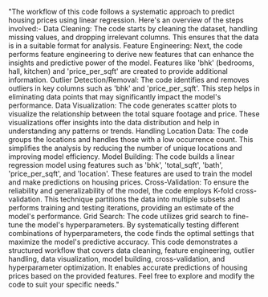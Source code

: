 "The workflow of this code follows a systematic approach to predict housing prices using linear regression. Here's an overview of the steps involved:-
Data Cleaning: The code starts by cleaning the dataset, handling missing values, and dropping irrelevant columns. This ensures that the data is in a suitable format for analysis.
Feature Engineering: Next, the code performs feature engineering to derive new features that can enhance the insights and predictive power of the model. Features like 'bhk' (bedrooms, hall, kitchen) and 'price_per_sqft' are created to provide additional information.
Outlier Detection/Removal: The code identifies and removes outliers in key columns such as 'bhk' and 'price_per_sqft'. This step helps in eliminating data points that may significantly impact the model's performance.
Data Visualization: The code generates scatter plots to visualize the relationship between the total square footage and price. These visualizations offer insights into the data distribution and help in understanding any patterns or trends.
Handling Location Data: The code groups the locations and handles those with a low occurrence count. This simplifies the analysis by reducing the number of unique locations and improving model efficiency.
Model Building: The code builds a linear regression model using features such as 'bhk', 'total_sqft', 'bath', 'price_per_sqft', and 'location'. These features are used to train the model and make predictions on housing prices.
Cross-Validation: To ensure the reliability and generalizability of the model, the code employs K-fold cross-validation. This technique partitions the data into multiple subsets and performs training and testing iterations, providing an estimate of the model's performance.
Grid Search: The code utilizes grid search to fine-tune the model's hyperparameters. By systematically testing different combinations of hyperparameters, the code finds the optimal settings that maximize the model's predictive accuracy.
This code demonstrates a structured workflow that covers data cleaning, feature engineering, outlier handling, data visualization, model building, cross-validation, and hyperparameter optimization. It enables accurate predictions of housing prices based on the provided features. Feel free to explore and modify the code to suit your specific needs."
